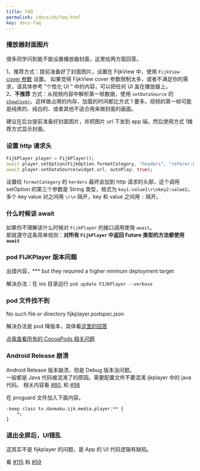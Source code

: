 ```yaml
---
title: FAQ
permalink: /docs/zh/faq.html
key: docs-faq
---
```


### 播放器封面图片
很多同学问到能不能设置播放器封面，这里给两方面回答。

1、推荐方式：提前准备好了封面图片，设置在 FijkView 中，使用 `FijkView` [cover 参数](https://pub.dev/documentation/fijkplayer/latest/fijkplayer/FijkView/cover.html) 设置。
如果觉得 FijkView cover 参数限制太多，或者不满足你的需求，请具体参考 ”个性化 UI “ 中的内容，可以把任何 UI 盖在播放器上。  
2、**不推荐** 方式：从视频内容中解析第一帧数据，使用 `setDataSource` 的 [`showCover`](https://pub.dev/documentation/fijkplayer/latest/fijkplayer/FijkPlayer/setDataSource.html)。这样做占用的内存、加载的时间都比方式 1 要多。视频的第一帧可能是纯黑的、纯白的、或者其他不适合用来做封面的画面。

建议在后台提前准备好封面图片，并把图片 url 下发到 app 端，然后使用方式 1推荐方式显示封面。


### 设置 http 请求头

```dart
FijkPlayer player = FijkPlayer();
await player.setOption(FijkOption.formatCategory, "headers", "referer:https://blog.befovy.com\r\nhost:https://github.com");
await player.setDataSource(widget.url, autoPlay: true);
```

设置给 `formatCategory` 的 `herders` 最终会加到 http 请求的头部，这个调用 setOption 的第三个参数是 String 类型，格式为 `key1:value1\r\nkey2:valee2`，多个 key value 对之间用 `\r\n` 隔开，key 和 value 之间用 `:` 隔开。


### 什么时候该 await

如果你不理解该什么时候对 `FijkPlayer` 的接口调用使用 `await`。  
那就遵守这条简单规则：**对所有 `FijkPlayer` 中返回 Future 类型的方法都使用 `await`**


### pod FIJKPlayer 版本问题

出错内容，*** but they required a higher mininum deployment target

解决办法：在 ios 目录运行 `pod update FIJKPlayer --verbose`


### pod 文件找不到

No such file or directory fijkplayer.podspec.json

解决办法是 pod 降版本，具体看[这里的回答](https://github.com/befovy/fijkplayer/issues/63#issuecomment-548752799)

[点我查看所有的 CocoaPods 相关问题](https://github.com/befovy/fijkplayer/issues?utf8=%E2%9C%93&q=label%3ACocoaPods+)

### Android Release 崩溃

Android Release 版本崩溃，但是 Debug 版本没问题。  
一般都是 Java 代码被混淆了的原因。需要配置文件不要混淆 ijkplayer 中的 java 代码。
相关内容看 [#80](https://github.com/befovy/fijkplayer/issues/80), 和 [#98](https://github.com/befovy/fijkplayer/issues/98)

在 proguard 文件加入下面内容。
```
-keep class tv.danmaku.ijk.media.player.** {
    *;
}
```

### 退出全屏后，UI错乱

这其实不是 fijkplayer 的问题，是 App 的 UI 代码逻辑有缺陷。

看 [#115](https://github.com/befovy/fijkplayer/issues/115) 和 [#59](https://github.com/befovy/fijkplayer/issues/59)
